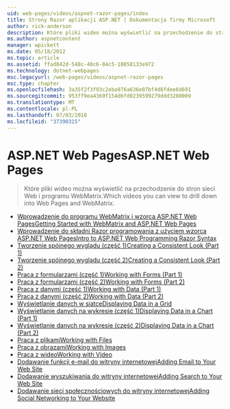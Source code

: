 ```yaml
---
uid: web-pages/videos/aspnet-razor-pages/index
title: Strony Razor aplikacji ASP.NET | Dokumentacja firmy Microsoft
author: rick-anderson
description: Które pliki wideo można wyświetlić na przechodzenie do stron sieci Web i programu WebMatrix.
ms.author: aspnetcontent
manager: wpickett
ms.date: 05/18/2012
ms.topic: article
ms.assetid: ffad842d-548c-40c6-84c5-10858133e972
ms.technology: dotnet-webpages
msc.legacyurl: /web-pages/videos/aspnet-razor-pages
msc.type: chapter
ms.openlocfilehash: 3a35f2f3f93c2eba976a636e07bf4d6fdee6d691
ms.sourcegitcommit: 953ff9ea4369f154d6fd0239599279ddd3280009
ms.translationtype: MT
ms.contentlocale: pl-PL
ms.lasthandoff: 07/03/2018
ms.locfileid: "37390315"
---
```

<a name="aspnet-web-pages"></a><span data-ttu-id="24351-103">ASP.NET Web Pages</span><span class="sxs-lookup"><span data-stu-id="24351-103">ASP.NET Web Pages</span></span>
=================
> <span data-ttu-id="24351-104">Które pliki wideo można wyświetlić na przechodzenie do stron sieci Web i programu WebMatrix.</span><span class="sxs-lookup"><span data-stu-id="24351-104">Which videos you can view to drill down into Web Pages and WebMatrix.</span></span>


- [<span data-ttu-id="24351-105">Wprowadzenie do programu WebMatrix i wzorca ASP.NET Web Pages</span><span class="sxs-lookup"><span data-stu-id="24351-105">Getting Started with WebMatrix and ASP.NET Web Pages</span></span>](getting-started-with-webmatrix-and-aspnet-web-pages.md)
- [<span data-ttu-id="24351-106">Wprowadzenie do składni Razor programowania z użyciem wzorca ASP.NET Web Pages</span><span class="sxs-lookup"><span data-stu-id="24351-106">Intro to ASP.NET Web Programming Razor Syntax</span></span>](introduction-to-aspnet-web-programming-using-the-razor-syntax.md)
- [<span data-ttu-id="24351-107">Tworzenie spójnego wyglądu (część 1)</span><span class="sxs-lookup"><span data-stu-id="24351-107">Creating a Consistent Look (Part 1)</span></span>](creating-a-consistent-look-part-1.md)
- [<span data-ttu-id="24351-108">Tworzenie spójnego wyglądu (część 2)</span><span class="sxs-lookup"><span data-stu-id="24351-108">Creating a Consistent Look (Part 2)</span></span>](creating-a-consistent-look-part-2.md)
- [<span data-ttu-id="24351-109">Praca z formularzami (część 1)</span><span class="sxs-lookup"><span data-stu-id="24351-109">Working with Forms (Part 1)</span></span>](working-with-forms-part-1.md)
- [<span data-ttu-id="24351-110">Praca z formularzami (część 2)</span><span class="sxs-lookup"><span data-stu-id="24351-110">Working with Forms (Part 2)</span></span>](working-with-forms-part-2.md)
- [<span data-ttu-id="24351-111">Praca z danymi (część 1)</span><span class="sxs-lookup"><span data-stu-id="24351-111">Working with Data (Part 1)</span></span>](working-with-data-part-1.md)
- [<span data-ttu-id="24351-112">Praca z danymi (część 2)</span><span class="sxs-lookup"><span data-stu-id="24351-112">Working with Data (Part 2)</span></span>](working-with-data-part-2.md)
- [<span data-ttu-id="24351-113">Wyświetlanie danych w siatce</span><span class="sxs-lookup"><span data-stu-id="24351-113">Displaying Data in a Grid</span></span>](displaying-data-in-a-grid.md)
- [<span data-ttu-id="24351-114">Wyświetlanie danych na wykresie (część 1)</span><span class="sxs-lookup"><span data-stu-id="24351-114">Displaying Data in a Chart (Part 1)</span></span>](displaying-data-in-a-chart-part-1.md)
- [<span data-ttu-id="24351-115">Wyświetlanie danych na wykresie (część 2)</span><span class="sxs-lookup"><span data-stu-id="24351-115">Displaying Data in a Chart (Part 2)</span></span>](displaying-data-in-a-chart-part-2.md)
- [<span data-ttu-id="24351-116">Praca z plikami</span><span class="sxs-lookup"><span data-stu-id="24351-116">Working with Files</span></span>](working-with-files.md)
- [<span data-ttu-id="24351-117">Praca z obrazami</span><span class="sxs-lookup"><span data-stu-id="24351-117">Working with Images</span></span>](working-with-images.md)
- [<span data-ttu-id="24351-118">Praca z wideo</span><span class="sxs-lookup"><span data-stu-id="24351-118">Working with Video</span></span>](working-with-video.md)
- [<span data-ttu-id="24351-119">Dodawanie funkcji e-mail do witryny internetowej</span><span class="sxs-lookup"><span data-stu-id="24351-119">Adding Email to Your Web Site</span></span>](adding-email-to-your-web-site.md)
- [<span data-ttu-id="24351-120">Dodawanie wyszukiwania do witryny internetowej</span><span class="sxs-lookup"><span data-stu-id="24351-120">Adding Search to Your Web Site</span></span>](adding-search-to-your-web-site.md)
- [<span data-ttu-id="24351-121">Dodawanie sieci społecznościowych do witryny internetowej</span><span class="sxs-lookup"><span data-stu-id="24351-121">Adding Social Networking to Your Website</span></span>](adding-social-networking-to-your-website.md)
